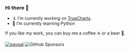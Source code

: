 ### Hi there 👋

- ⚓ I’m currently working on [TrueCharts](https://github.com/truecharts/apps/). 
- 🌱 I’m currently learning Python 

If you like my work, you can buy me a coffee ☕ or a beer 🍺.

[![paypal](https://img.shields.io/badge/Donate-PayPal-green.svg)](https://www.paypal.com/donate?hosted_button_id=FAC92A294YPRS)
![GitHub Sponsors](https://img.shields.io/github/sponsors/stavros-k?style=for-the-badge)

<!--
**stavros-k/stavros-k** is a ✨ _special_ ✨ repository because its `README.md` (this file) appears on your GitHub profile.

Here are some ideas to get you started:

- 🔭 I’m currently working on ...

- 👯 I’m looking to collaborate on ...
- 🤔 I’m looking for help with ...
- 💬 Ask me about ...
- 📫 How to reach me: ...
- 😄 Pronouns: ...
- ⚡ Fun fact: ...
-->
